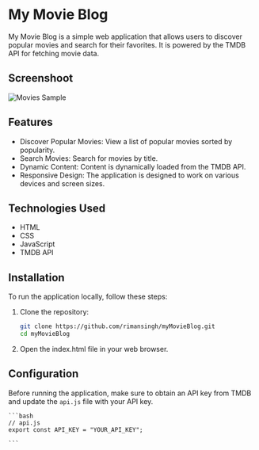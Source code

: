 # My Movie Blog

My Movie Blog is a simple web application that allows users to discover popular movies and search for their favorites. It is powered by the TMDB API for fetching movie data.

## Screenshoot
![Movies Sample](https://github.com/rimansingh/movieWebApp/blob/main/images/screenshot.png)

## Features

- Discover Popular Movies: View a list of popular movies sorted by popularity.
- Search Movies: Search for movies by title.
- Dynamic Content: Content is dynamically loaded from the TMDB API.
- Responsive Design: The application is designed to work on various devices and screen sizes.

## Technologies Used

- HTML
- CSS
- JavaScript
- TMDB API

## Installation

To run the application locally, follow these steps:

1. Clone the repository:

    ```bash
    git clone https://github.com/rimansingh/myMovieBlog.git
    cd myMovieBlog
    ```
    
2. Open the index.html file in your web browser.

## Configuration

Before running the application, make sure to obtain an API key from TMDB and update the `api.js` file with your API key.

    ```bash
    // api.js
    export const API_KEY = "YOUR_API_KEY";

    ```
